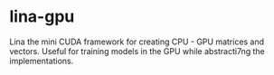 # lina-gpu

Lina the mini CUDA framework for creating CPU - GPU matrices and vectors. Useful for training models in the GPU while abstracti7ng the implementations.
